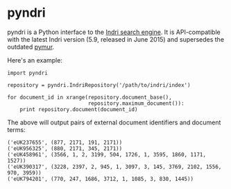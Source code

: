 pyndri
======

pyndri is a Python interface to the [Indri search engine](http://www.lemurproject.org/indri/). It is API-compatible with the latest Indri version (5.9, released in June 2015) and supersedes the outdated [pymur](http://findingscience.com/pymur/).

Here's an example:

    import pyndri

    repository = pyndri.IndriRepository('/path/to/indri/index')

    for document_id in xrange(repository.document_base(),
                              repository.maximum_document()):
        print repository.document(document_id)

The above will output pairs of external document identifiers and document terms:

    ('eUK237655', (877, 2171, 191, 2171))
    ('eUK956325', (880, 2171, 345, 2171))
    ('eUK458961', (3566, 1, 2, 3199, 504, 1726, 1, 3595, 1860, 1171, 1527))
    ('eUK390317', (3228, 2397, 2, 945, 1, 3097, 3, 145, 3769, 2102, 1556, 970, 3959))
    ('eUK794201', (770, 247, 1686, 3712, 1, 1085, 3, 830, 1445))
